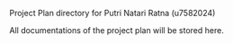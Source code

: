 Project Plan directory for Putri Natari Ratna (u7582024)

All documentations of the project plan will be stored here.

